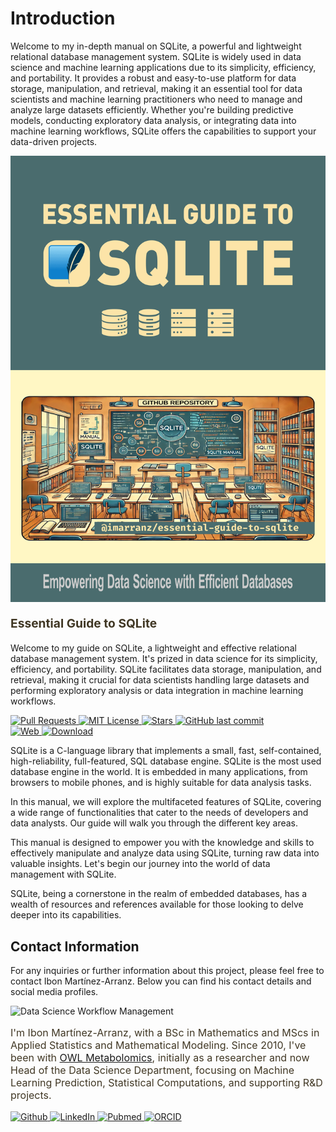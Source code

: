
# Introduction

Welcome to my in-depth manual on SQLite, a powerful and lightweight relational database management system. SQLite is widely used in data science and machine learning applications due to its simplicity, efficiency, and portability. It provides a robust and easy-to-use platform for data storage, manipulation, and retrieval, making it an essential tool for data scientists and machine learning practitioners who need to manage and analyze large datasets efficiently. Whether you're building predictive models, conducting exploratory data analysis, or integrating data into machine learning workflows, SQLite offers the capabilities to support your data-driven projects.

<div class="cover">
    <div class="cover-content">
        <div class="cover-image">
            <img src="images/essential-guide-to-sqlite-cover.png" alt="Essential Guide to SQLite" />
        </div>
        <div class="cover-text">
            <p style="color: #403724; font-size: 1.2rem;"><b>Essential Guide to SQLite</b></p>
            <p>Welcome to my guide on SQLite, a lightweight and effective relational database management system. It's prized in data science for its simplicity, efficiency, and portability. SQLite facilitates data storage, manipulation, and retrieval, making it crucial for data scientists handling large datasets and performing exploratory analysis or data integration in machine learning workflows.</p>
            <p align="left">
            <a href="https://github.com/imarranz/essential-guide-to-sqlite/pulls">
                <img src="https://img.shields.io/badge/PRs-welcome-brightgreen.svg?longCache=true" alt="Pull Requests">
            </a>
            <a href="LICENSE.md">
                <img src="https://img.shields.io/badge/License-MIT-red.svg?longCache=true" alt="MIT License">
            </a>
            <a href="https://github.com/imarranz/essential-guide-to-sqlite">
                <img src="https://img.shields.io/github/stars/imarranz/essential-guide-to-sqlite" alt="Stars"/>
            </a>
            <a href="https://github.com/imarranz/essential-guide-to-sqlite">
                <img src="https://img.shields.io/github/last-commit/imarranz/essential-guide-to-sqlite" alt="GitHub last commit"/><br>
            <a href="https://imarranz.github.io/essential-guide-to-sqlite/">
                <img src="https://img.shields.io/website?url=https%3A%2F%2Fimarranz.github.io%2Fessential-guide-to-sqlite%2F&up_message=Essential%20Guide%20to%20SQLite" alt="Web"/>
            </a>
            <a href="https://drive.google.com/file/d/1BLvfWtKyP23keRZl1EnvCpXd_eIZd3rE/view?usp=drive_link">
                <img src="https://img.shields.io/badge/Google%20Drive-4285F4?logo=googledrive&logoColor=fff" alt="Download"/>
            </a>
            </p>
        </div>
    </div>
</div>

SQLite is a C-language library that implements a small, fast, self-contained, high-reliability, full-featured, SQL database engine. SQLite is the most used database engine in the world. It is embedded in many applications, from browsers to mobile phones, and is highly suitable for data analysis tasks.

In this manual, we will explore the multifaceted features of SQLite, covering a wide range of functionalities that cater to the needs of developers and data analysts. Our guide will walk you through the different key areas.

This manual is designed to empower you with the knowledge and skills to effectively manipulate and analyze data using SQLite, turning raw data into valuable insights. Let's begin our journey into the world of data management with SQLite.

SQLite, being a cornerstone in the realm of embedded databases, has a wealth of resources and references available for those looking to delve deeper into its capabilities.

## Contact Information

For any inquiries or further information about this project, please feel free to contact Ibon Martínez-Arranz. Below you can find his contact details and social media profiles.

<div class="cover">
    <div class="cover-content">
        <div class="cover-image">
            <img src="https://avatars.githubusercontent.com/u/37185918?v=4" alt="Data Science Workflow Management" />
        </div>
        <div class="cover-text">
            <p style="color: #403724; font-size: 1.0rem;">I'm Ibon Martínez-Arranz, with a BSc in Mathematics and MScs in Applied Statistics and Mathematical Modeling. Since 2010, I've been with <a href="https://owlmetabolomics.com/">OWL Metabolomics</a>, initially as a researcher and now Head of the Data Science Department, focusing on Machine Learning Prediction, Statistical Computations, and supporting R&D projects.</p>
            <a href="https://github.com/imarranz">
                <img alt="Github" src="https://img.shields.io/badge/GitHub-FFFFFF.svg?&style=for-the-badge&logo=Github&logoColor=black" />
            </a>
            <a href="https://www.linkedin.com/in/ibon-martinez-arranz/">
                <img alt="LinkedIn" src="https://img.shields.io/badge/LinkedIn-blue?style=for-the-badge&logo=linkedin&logoColor=white" />
            </a>
            <a href="https://pubmed.ncbi.nlm.nih.gov/?term=ibon+Martinez-Arranz">
                <img alt="Pubmed" src="https://img.shields.io/badge/PubMed-326599.svg?&style=for-the-badge&logo=Pubmed&logoColor=white" />
            </a>
            <a href="https://orcid.org/0000-0001-9483-8426">
                <img alt="ORCID" src="https://img.shields.io/badge/ORCID-A5CD39.svg?&style=for-the-badge&logo=ORCID&logoColor=white" />
            </a>
        </div>
    </div>
</div>


<!--
3. **SQLite Community and Support:**

    - **Stack Overflow:** A large number of questions and answers can be found under the 'sqlite' tag on Stack Overflow. It's a great place to seek help and contribute to community discussions
-->
